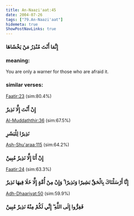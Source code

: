 ```yaml
---
title: An-Naazi'aat:45
date: 2004-07-26
tags: ["79.An-Naazi'aat"]
hidemeta: true 
ShowPostNavLinks: true 
---
```

### إِنَّمَا أَنْتَ مُنْذِرُ مَنْ يَخْشَاهَا
### meaning: 
You are only a warner for those who are afraid it.
### similar verses: 

[Faatir:23](/35/23) (sim:80.4%)

### إِنْ أَنْتَ إِلَّا نَذِيرٌ

[Al-Muddaththir:36](/74/36) (sim:67.5%)

### نَذِيرًا لِلْبَشَرِ

[Ash-Shu'araa:115](/26/115) (sim:64.2%)

### إِنْ أَنَا إِلَّا نَذِيرٌ مُبِينٌ

[Faatir:24](/35/24) (sim:63.3%)

### إِنَّا أَرْسَلْنَاكَ بِالْحَقِّ بَشِيرًا وَنَذِيرًا ۚ وَإِنْ مِنْ أُمَّةٍ إِلَّا خَلَا فِيهَا نَذِيرٌ

[Adh-Dhaariyat:50](/51/50) (sim:59.9%)

### فَفِرُّوا إِلَى اللَّهِ ۖ إِنِّي لَكُمْ مِنْهُ نَذِيرٌ مُبِينٌ
